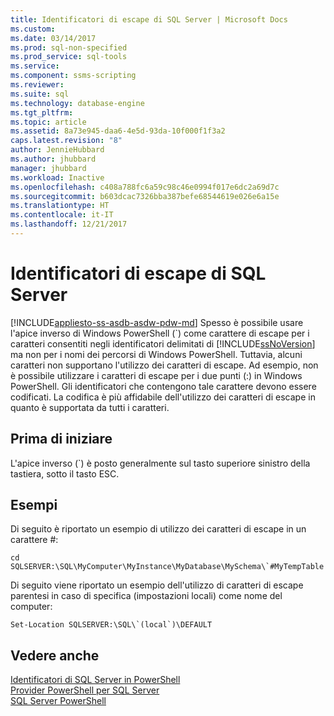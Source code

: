 ```yaml
---
title: Identificatori di escape di SQL Server | Microsoft Docs
ms.custom: 
ms.date: 03/14/2017
ms.prod: sql-non-specified
ms.prod_service: sql-tools
ms.service: 
ms.component: ssms-scripting
ms.reviewer: 
ms.suite: sql
ms.technology: database-engine
ms.tgt_pltfrm: 
ms.topic: article
ms.assetid: 8a73e945-daa6-4e5d-93da-10f000f1f3a2
caps.latest.revision: "8"
author: JennieHubbard
ms.author: jhubbard
manager: jhubbard
ms.workload: Inactive
ms.openlocfilehash: c408a788fc6a59c98c46e0994f017e6dc2a69d7c
ms.sourcegitcommit: b603dcac7326bba387befe68544619e026e6a15e
ms.translationtype: HT
ms.contentlocale: it-IT
ms.lasthandoff: 12/21/2017
---
```

# <a name="escape-sql-server-identifiers"></a>Identificatori di escape di SQL Server
[!INCLUDE[appliesto-ss-asdb-asdw-pdw-md](../../includes/appliesto-ss-asdb-asdw-pdw-md.md)] Spesso è possibile usare l'apice inverso di Windows PowerShell (`) come carattere di escape per i caratteri consentiti negli identificatori delimitati di [!INCLUDE[ssNoVersion](../../includes/ssnoversion-md.md)] ma non per i nomi dei percorsi di Windows PowerShell. Tuttavia, alcuni caratteri non supportano l'utilizzo dei caratteri di escape. Ad esempio, non è possibile utilizzare i caratteri di escape per i due punti (:) in Windows PowerShell. Gli identificatori che contengono tale carattere devono essere codificati. La codifica è più affidabile dell'utilizzo dei caratteri di escape in quanto è supportata da tutti i caratteri.  
  
## <a name="before-you-begin"></a>Prima di iniziare  
 L'apice inverso (`) è posto generalmente sul tasto superiore sinistro della tastiera, sotto il tasto ESC.  
  
## <a name="examples"></a>Esempi  
 Di seguito è riportato un esempio di utilizzo dei caratteri di escape in un carattere #:  
  
```  
cd SQLSERVER:\SQL\MyComputer\MyInstance\MyDatabase\MySchema\`#MyTempTable  
```  
  
 Di seguito viene riportato un esempio dell'utilizzo di caratteri di escape parentesi in caso di specifica (impostazioni locali) come nome del computer:  
  
```  
Set-Location SQLSERVER:\SQL\`(local`)\DEFAULT  
```  
  
## <a name="see-also"></a>Vedere anche  
 [Identificatori di SQL Server in PowerShell](../../relational-databases/scripting/sql-server-identifiers-in-powershell.md)   
 [Provider PowerShell per SQL Server](../../relational-databases/scripting/sql-server-powershell-provider.md)   
 [SQL Server PowerShell](../../relational-databases/scripting/sql-server-powershell.md)  
  
  
